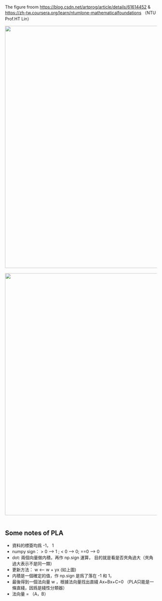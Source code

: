 The figure froom https://blog.csdn.net/artprog/article/details/61614452
& https://zh-tw.coursera.org/learn/ntumlone-mathematicalfoundations （NTU Prof.HT Lin） 
<div align=center> <img src="https://github.com/AvisChiu/Machine_learning_practice/blob/master/PLA/pla.png" width="800",height="600"/></div>
<br/>

<div align=center> <img src="https://github.com/AvisChiu/Machine_learning_practice/blob/master/PLA/pla2.png" width="800",height="600"/></div>
<br/>


Some notes of PLA
---
* 資料的標簽均爲 -1， 1
* numpy sign： > 0 --> 1 ; < 0 --> 0; ==0 --> 0
* dot: 兩個向量做内積，再作 np.sign 運算， 目的就是看是否夾角過大（夾角過大表示不是同一類）
* 更新方法： w <-- w + yx (如上圖)
* 内積是一個確定的值，作 np.sign 是爲了落在 -1 和 1，
* 最後得到一個法向量 w ，根據法向量找出直綫 Ax+Bx+C=0 （PLA只能是一條直綫，因爲是綫性分類器）
* 法向量 = （A，B）

